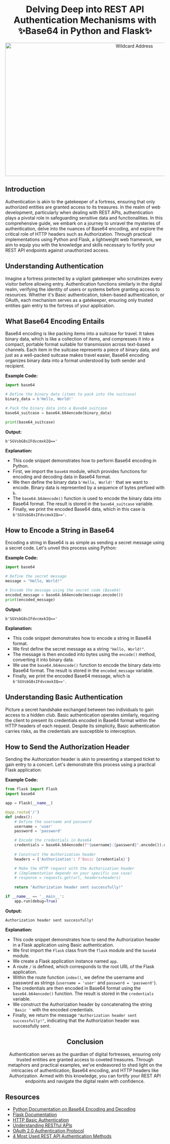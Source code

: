 <div align="center">
    <h1>Delving Deep into REST API Authentication Mechanisms with ✨Base64 in Python and Flask✨</h1></div>

<div align="center"><p><img src="https://github.com/OUALIID/alx-backend-user-data/assets/96590775/4678d6fe-e51e-4643-abc8-43188c719d99" alt="Wildcard Address" width="800px" height="420px"></p></div>


## **Introduction**

Authentication is akin to the gatekeeper of a fortress, ensuring that only authorized entities are granted access to its treasures. In the realm of web development, particularly when dealing with REST APIs, authentication plays a pivotal role in safeguarding sensitive data and functionalities. In this comprehensive guide, we embark on a journey to unravel the mysteries of authentication, delve into the nuances of Base64 encoding, and explore the critical role of HTTP headers such as Authorization. Through practical implementations using Python and Flask, a lightweight web framework, we aim to equip you with the knowledge and skills necessary to fortify your REST API endpoints against unauthorized access.


## **Understanding Authentication**

Imagine a fortress protected by a vigilant gatekeeper who scrutinizes every visitor before allowing entry. Authentication functions similarly in the digital realm, verifying the identity of users or systems before granting access to resources. Whether it's Basic authentication, token-based authentication, or OAuth, each mechanism serves as a gatekeeper, ensuring only trusted entities gain entry to the fortress of your application.



## **What Base64 Encoding Entails**

Base64 encoding is like packing items into a suitcase for travel. It takes binary data, which is like a collection of items, and compresses it into a compact, portable format suitable for transmission across text-based channels. Each item in the suitcase represents a piece of binary data, and just as a well-packed suitcase makes travel easier, Base64 encoding organizes binary data into a format understood by both sender and recipient.

**Example Code:**
```python
import base64

# Define the binary data (items to pack into the suitcase)
binary_data = b'Hello, World!'

# Pack the binary data into a Base64 suitcase
base64_suitcase = base64.b64encode(binary_data)

print(base64_suitcase)
```

**Output:**
```
b'SGVsbG8sIFdvcmxkIQ=='
```

**Explanation:**
- This code snippet demonstrates how to perform Base64 encoding in Python.
- First, we import the `base64` module, which provides functions for encoding and decoding data in Base64 format.
- We then define the binary data `b'Hello, World!'` that we want to encode. Binary data is represented by a sequence of bytes prefixed with `b`.
- The `base64.b64encode()` function is used to encode the binary data into Base64 format. The result is stored in the `base64_suitcase` variable.
- Finally, we print the encoded Base64 data, which in this case is `b'SGVsbG8sIFdvcmxkIQ=='`.



## **How to Encode a String in Base64**

Encoding a string in Base64 is as simple as sending a secret message using a secret code. Let's unveil this process using Python:

**Example Code:**
```python
import base64

# Define the secret message
message = "Hello, World!"

# Encode the message using the secret code (Base64)
encoded_message = base64.b64encode(message.encode())
print(encoded_message)
```

**Output:**
```
b'SGVsbG8sIFdvcmxkIQ=='
```

**Explanation:**
- This code snippet demonstrates how to encode a string in Base64 format.
- We first define the secret message as a string `"Hello, World!"`.
- The message is then encoded into bytes using the `encode()` method, converting it into binary data.
- We use the `base64.b64encode()` function to encode the binary data into Base64 format. The result is stored in the `encoded_message` variable.
- Finally, we print the encoded Base64 message, which is `b'SGVsbG8sIFdvcmxkIQ=='`.



## **Understanding Basic Authentication**

Picture a secret handshake exchanged between two individuals to gain access to a hidden club. Basic authentication operates similarly, requiring the client to present its credentials encoded in Base64 format within the HTTP headers of each request. Despite its simplicity, Basic authentication carries risks, as the credentials are susceptible to interception.



## **How to Send the Authorization Header**

Sending the Authorization header is akin to presenting a stamped ticket to gain entry to a concert. Let's demonstrate this process using a practical Flask application:

**Example Code:**
```python
from flask import Flask
import base64

app = Flask(__name__)

@app.route('/')
def index():
    # Define the username and password
    username = 'user'
    password = 'password'

    # Encode the credentials in Base64
    credentials = base64.b64encode(f"{username}:{password}".encode()).decode()
    
    # Construct the Authorization header
    headers = {'Authorization': f'Basic {credentials}'}

    # Make the HTTP request with the Authorization header
    # (Implementation depends on your specific use case)
    # response = requests.get(url, headers=headers)
    
    return "Authorization header sent successfully!"

if __name__ == '__main__':
    app.run(debug=True)
```

**Output:**
```
Authorization header sent successfully!
```

**Explanation:**
- This code snippet demonstrates how to send the Authorization header in a Flask application using Basic authentication.
- We first import the `Flask` class from the `flask` module and the `base64` module.
- We create a Flask application instance named `app`.
- A route `/` is defined, which corresponds to the root URL of the Flask application.
- Within the route function `index()`, we define the username and password as strings (`username = 'user'` and `password = 'password'`).
- The credentials are then encoded in Base64 format using the `base64.b64encode()` function. The result is stored in the `credentials` variable.
- We construct the Authorization header by concatenating the string `'Basic '` with the encoded credentials.
- Finally, we return the message `"Authorization header sent successfully!"`, indicating that the Authorization header was successfully sent.

<div align="center">
    <h2>Conclusion</h2>

Authentication serves as the guardian of digital fortresses, ensuring only trusted entities are granted access to coveted treasures. Through metaphors and practical examples, we've endeavored to shed light on the intricacies of authentication, Base64 encoding, and HTTP headers like Authorization. Armed with this knowledge, you can 
fortify your REST API endpoints and navigate the digital realm with confidence.</div>

## **Resources**

- [Python Documentation on Base64 Encoding and Decoding](https://docs.python.org/3/library/base64.html)
- [Flask Documentation](https://flask.palletsprojects.com/en/2.1.x/)
- [HTTP Basic Authentication](https://developer.mozilla.org/en-US/docs/Web/HTTP/Authentication)
- [Understanding RESTful APIs](https://www.redhat.com/en/topics/api/what-is-a-rest-api)
- [OAuth 2.0 Authentication Protocol](https://oauth.net/2/)
- [4 Most Used REST API Authentication Methods](https://blog.restcase.com/4-most-used-rest-api-authentication-methods/)
